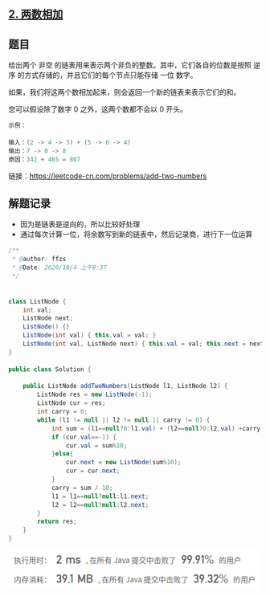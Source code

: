 ## [2. 两数相加](https://leetcode-cn.com/problems/add-two-numbers/)

## 题目

给出两个 非空 的链表用来表示两个非负的整数。其中，它们各自的位数是按照 逆序 的方式存储的，并且它们的每个节点只能存储 一位 数字。

如果，我们将这两个数相加起来，则会返回一个新的链表来表示它们的和。

您可以假设除了数字 0 之外，这两个数都不会以 0 开头。

```java
示例：

输入：(2 -> 4 -> 3) + (5 -> 6 -> 4)
输出：7 -> 0 -> 8
原因：342 + 465 = 807
```


链接：https://leetcode-cn.com/problems/add-two-numbers

## 解题记录

+ 因为是链表是逆向的，所以比较好处理
+ 通过每次计算一位，将余数写到新的链表中，然后记录商，进行下一位运算

```java
/**
 * @author: ffzs
 * @Date: 2020/10/4 上午8:37
 */


class ListNode {
    int val;
    ListNode next;
    ListNode() {}
    ListNode(int val) { this.val = val; }
    ListNode(int val, ListNode next) { this.val = val; this.next = next; }
}

public class Solution {
    
    public ListNode addTwoNumbers(ListNode l1, ListNode l2) {
        ListNode res = new ListNode(-1);
        ListNode cur = res;
        int carry = 0;
        while (l1 != null || l2 != null || carry != 0) {
            int sum = (l1==null?0:l1.val) + (l2==null?0:l2.val) +carry;
            if (cur.val==-1) {
                cur.val = sum%10;
            }else{
                cur.next = new ListNode(sum%10);
                cur = cur.next;
            }
            carry = sum / 10;
            l1 = l1==null?null:l1.next;
            l2 = l2==null?null:l2.next;
        }
        return res;
    }
}
```

![image-20201004085541691](README.assets/image-20201004085541691.png)